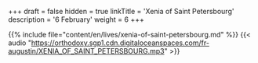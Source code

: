 +++
draft = false
hidden = true
linkTitle = 'Xenia of Saint Petersbourg'
description = '6 February'
weight = 6
+++

{{% include file="content/en/lives/xenia-of-saint-petersbourg.md" %}}
{{< audio "https://orthodoxy.sgp1.cdn.digitaloceanspaces.com/fr-augustin/XENIA_OF_SAINT_PETERSBOURG.mp3" >}}
